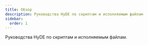 ```yaml
---
title: Обзор
description: Руководства HyDE по скриптам и исполняемым файлам
sidebar:
  order: 1
---
```


Руководства HyDE по скриптам и исполняемым файлам.
